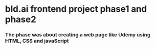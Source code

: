 # bld.ai frontend project phase1 and phase2
### The phase was about creating a web page like Udemy using HTML, CSS and javaScript 






